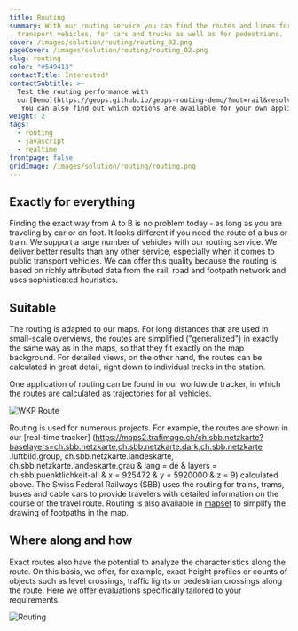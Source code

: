```yaml
---
title: Routing
summary: With our routing service you can find the routes and lines for public
  transport vehicles, for cars and trucks as well as for pedestrians.
cover: /images/solution/routing/routing_02.png
pageCover: /images/solution/routing/routing_02.png
slug: routing
color: "#549413"
contactTitle: Interested?
contactSubtitle: >-
  Test the routing performance with
  our[Demo](https://geops.github.io/geops-routing-demo/?mot=rail&resolve-hops=false&via=!ea8f400924c27e0a%7C!df7a9a3dec3a3960&x=979136.73&y=5881128.6&z=8.132015913583293).
   You can also find out which options are available for your own application in our [Developer Portal](https://developer.geops.io/).
weight: 2
tags:
  - routing
  - javascript
  - realtime
frontpage: false
gridImage: /images/solution/routing/routing.png
---
```

## Exactly for everything

Finding the exact way from A to B is no problem today - as long as you are traveling by car or on foot. It looks different if you need the route of a bus or train. We support a large number of vehicles with our routing service. We deliver better results than any other service, especially when it comes to public transport vehicles. We can offer this quality because the routing is based on richly attributed data from the rail, road and footpath network and uses sophisticated heuristics.

## Suitable

The routing is adapted to our maps. For long distances that are used in small-scale overviews, the routes are simplified ("generalized") in exactly the same way as in the maps, so that they fit exactly on the map background. For detailed views, on the other hand, the routes can be calculated in great detail, right down to individual tracks in the station.

One application of routing can be found in our worldwide tracker, in which the routes are calculated as trajectories for all vehicles.

![WKP Route](/images/solution/routing/wkp2_n.png "WKP Route")

Routing is used for numerous projects. For example, the routes are shown in our \[real-time tracker] (https://maps2.trafimage.ch/ch.sbb.netzkarte?baselayers=ch.sbb.netzkarte,ch.sbb.netzkarte.dark,ch.sbb.netzkarte .luftbild.group, ch.sbb.netzkarte.landeskarte, ch.sbb.netzkarte.landeskarte.grau & lang = de & layers = ch.sbb.puenktlichkeit-all & x = 925472 & y = 5920000 & z = 9) calculated above. The Swiss Federal Railways (SBB) uses the routing for trains, trams, buses and cable cars to provide travelers with detailed information on the course of the travel route. Routing is also available in [mapset](https://mapset.io/) to simplify the drawing of footpaths in the map.

## Where along and how

Exact routes also have the potential to analyze the characteristics along the route. On this basis, we offer, for example, exact height profiles or counts of objects such as level crossings, traffic lights or pedestrian crossings along the route. Here we offer evaluations specifically tailored to your requirements.

![Routing](/images/solution/routing/Hoehenprofil.png "Routing")